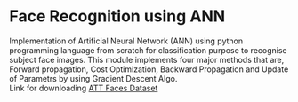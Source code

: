 # Face Recognition using ANN
Implementation of Artificial Neural Network (ANN) using python programming language from scratch for classification purpose to recognise subject face images.
This module implements four major methods that are, Forward propagation, Cost Optimization, Backward Propagation and Update of Parametrs by using Gradient Descent Algo.<br>
Link for downloading [ATT Faces Dataset](https://git-disl.github.io/GTDLBench/datasets/att_face_dataset/)
